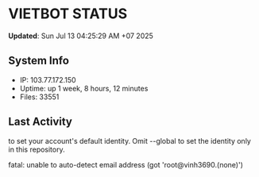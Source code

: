 # VIETBOT STATUS
**Updated**: Sun Jul 13 04:25:29 AM +07 2025

## System Info
- IP: 103.77.172.150
- Uptime: up 1 week, 8 hours, 12 minutes
- Files: 33551

## Last Activity

to set your account's default identity.
Omit --global to set the identity only in this repository.

fatal: unable to auto-detect email address (got 'root@vinh3690.(none)')
